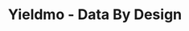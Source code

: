 ---
title: Yieldmo - Data By Design
featured: false
images:
  - /uploads/yieldmodotcom.png
permalink: https://www.yieldmo.com/
private: true
---